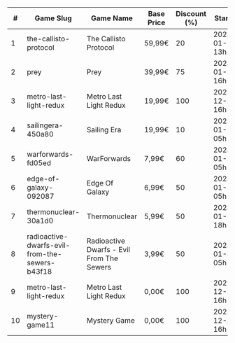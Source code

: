 |#|Game Slug|Game Name|Base Price|Discount (%)|Starts|Ends|
|---|---|---|---|---|---|---|
|1|the-callisto-protocol|The Callisto Protocol|59,99€|20|2023-01-12 13h|2023-01-19 13h|
|2|prey|Prey|39,99€|75|2023-01-24 16h|2023-01-31 16h|
|3|metro-last-light-redux|Metro Last Light Redux|19,99€|100|2022-12-24 16h|2022-12-25 16h|
|4|sailingera-450a80|Sailing Era|19,99€|10|2023-01-12 05h|2023-01-19 05h|
|5|warforwards-fd05ed|WarForwards|7,99€|60|2023-01-24 05h|2023-01-31 05h|
|6|edge-of-galaxy-092087|Edge Of Galaxy|6,99€|50|2023-01-10 05h|2023-01-17 05h|
|7|thermonuclear-30a1d0|Thermonuclear|5,99€|50|2023-01-17 18h|2023-01-24 18h|
|8|radioactive-dwarfs-evil-from-the-sewers-b43f18|Radioactive Dwarfs - Evil From The Sewers|3,99€|50|2023-01-31 05h|2023-02-07 05h|
|9|metro-last-light-redux|Metro Last Light Redux|0,00€|100|2022-12-24 16h|2022-12-25 16h|
|10|mystery-game11|Mystery Game|0,00€|100|2022-12-25 16h|2022-12-26 16h|
